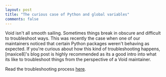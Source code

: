 ```yaml
---
layout: post
title: "The curious case of Python and global variables"
comments: false
---
```


Void isn't all smooth sailing.  Sometimes things break in obscure and
difficult to troubleshoot ways.  This was recently the case when one
of our maintainers noticed that certain Python packages weren't
behaving as expected.  If you're curious about how this kind of
troubleshooting happens, [maxice8]'s blog post is highly recommended
as its a good intro into what its like to troubleshoot things from the
perspective of a Void maintainer.

Read the troubleshooting process [here](2019-01-23-dhcpcd-7.1.0.markdown).
